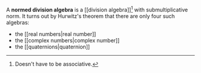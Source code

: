 A **normed division algebra** is a [[division algebra]][^nna] with submultiplicative norm. It turns out by Hurwitz's theorem that there are only four such algebras:

* the [[real numbers|real number]]
* the [[complex numbers|complex number]]
* the [[quaternions|quaternion]]

[^nna]: Doesn't have to be associative.
